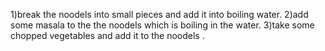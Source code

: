 1)break the noodels into small pieces and add it into boiling water.
2)add some masala to the the noodels which is boiling in the water.
3)take some chopped vegetables and add it to the noodels .